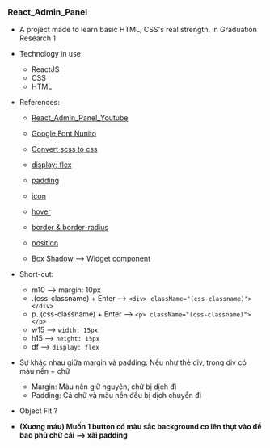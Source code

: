 ### React_Admin_Panel

* A project made to learn basic HTML, CSS's real strength, in Graduation Research 1

* Technology in use
  * ReactJS
  * CSS
  * HTML

* References:
  * [React_Admin_Panel_Youtube](https://www.youtube.com/watch?v=yKV1IGahXqA&list=LL&index=15&t=2598s)
  * [Google Font Nunito](https://fonts.google.com/specimen/Nunito)
  * [Convert scss to css](https://hocwebchuan.com/tutorial/scss/scss_install.php)
  * [display: flex](https://hocwebchuan.com/tutorial/css3/display-flex.php)
  * [padding](https://hocwebchuan.com/reference/cssSection/pr_padding.php)
  * [icon](https://mui.com/material-ui/material-icons/?query=bill)
  * [hover](https://hocwebchuan.com/reference/cssSection/se_hover.php)

  * [border & border-radius](https://hocwebchuan.com/reference/cssSection/css3/pr_border_radius.php)
  * [position](https://viblo.asia/p/thuoc-tinh-position-trong-css-6J3ZggdqZmB)
  * [Box Shadow](https://html-css-js.com/css/generator/box-shadow/) --> Widget component

* Short-cut:
  * m10 --> margin: 10px
  * .(css-classname) + Enter --> ```<div> className="(css-classname)"></div>```
  * p..(css-classname) + Enter --> ```<p> className="(css-classname)"></p>```
  * w15 --> ```width: 15px```
  * h15 --> ```height: 15px```
  * df --> ```display: flex```

* Sự khác nhau giữa margin và padding: Nếu như thẻ div, trong div có màu nền + chữ 
  * Margin: Màu nền giữ nguyên, chữ bị dịch đi 
  * Padding: Cả chữ và màu nền đều bị dịch chuyển đi 

* Object Fit ? 
* **(Xương máu) Muốn 1 button có màu sắc background co lên thụt vào để bao phủ chữ cái --> xài padding**